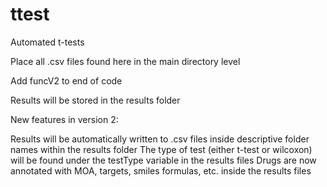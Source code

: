 # ttest
Automated t-tests

Place all .csv files found here in the main directory level

Add funcV2 to end of code

Results will be stored in the results folder

New features in version 2:

Results will be automatically written to .csv files inside descriptive folder names within the results folder
The type of test (either t-test or wilcoxon) will be found under the testType variable in the results files
Drugs are now annotated with MOA, targets, smiles formulas, etc. inside the results files



